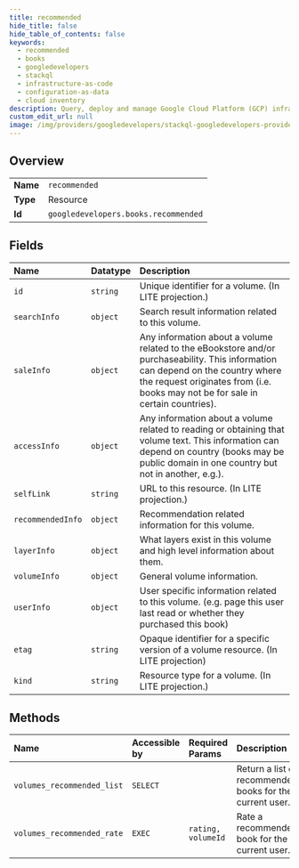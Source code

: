 ```yaml
---
title: recommended
hide_title: false
hide_table_of_contents: false
keywords:
  - recommended
  - books
  - googledevelopers    
  - stackql
  - infrastructure-as-code
  - configuration-as-data
  - cloud inventory
description: Query, deploy and manage Google Cloud Platform (GCP) infrastructure and resources using SQL
custom_edit_url: null
image: /img/providers/googledevelopers/stackql-googledevelopers-provider-featured-image.png
---
```

  
    

## Overview
<table><tbody>
<tr><td><b>Name</b></td><td><code>recommended</code></td></tr>
<tr><td><b>Type</b></td><td>Resource</td></tr>
<tr><td><b>Id</b></td><td><code>googledevelopers.books.recommended</code></td></tr>
</tbody></table>

## Fields
| Name | Datatype | Description |
|:-----|:---------|:------------|
| `id` | `string` | Unique identifier for a volume. (In LITE projection.) |
| `searchInfo` | `object` | Search result information related to this volume. |
| `saleInfo` | `object` | Any information about a volume related to the eBookstore and/or purchaseability. This information can depend on the country where the request originates from (i.e. books may not be for sale in certain countries). |
| `accessInfo` | `object` | Any information about a volume related to reading or obtaining that volume text. This information can depend on country (books may be public domain in one country but not in another, e.g.). |
| `selfLink` | `string` | URL to this resource. (In LITE projection.) |
| `recommendedInfo` | `object` | Recommendation related information for this volume. |
| `layerInfo` | `object` | What layers exist in this volume and high level information about them. |
| `volumeInfo` | `object` | General volume information. |
| `userInfo` | `object` | User specific information related to this volume. (e.g. page this user last read or whether they purchased this book) |
| `etag` | `string` | Opaque identifier for a specific version of a volume resource. (In LITE projection) |
| `kind` | `string` | Resource type for a volume. (In LITE projection.) |
## Methods
| Name | Accessible by | Required Params | Description |
|:-----|:--------------|:----------------|:------------|
| `volumes_recommended_list` | `SELECT` |  | Return a list of recommended books for the current user. |
| `volumes_recommended_rate` | `EXEC` | `rating, volumeId` | Rate a recommended book for the current user. |
